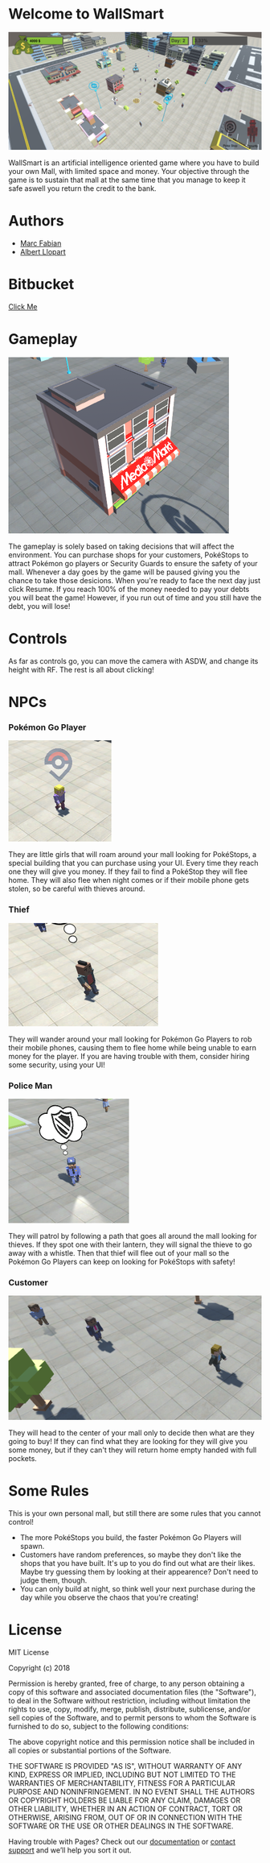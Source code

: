 # Welcome to WallSmart

<img src="Images/overview.PNG" alt="hi" class="inline"/>

WallSmart is an artificial intelligence oriented game where you have to build your own Mall, with limited space and money. Your objective through the game is to sustain that mall at the same time that you manage to keep it safe aswell you return the credit to the bank.

# Authors

- [Marc Fabian](https://github.com/xDragan)
- [Albert Llopart](https://github.com/albertllopart/)

# Bitbucket

[Click Me](https://bitbucket.org/citmturtles/wallsmart.git)

# Gameplay

<img src="Images/Building1.PNG" alt="hi" class="inline"/>

The gameplay is solely based on taking decisions that will affect the environment. You can purchase shops for your customers, PokéStops to attract Pokémon go players or Security Guards to ensure the safety of your mall. Whenever a day goes by the game will be paused giving you the chance to take those desicions. When you're ready to face the next day just click Resume. If you reach 100% of the money needed to pay your debts you will beat the game! However, if you run out of time and you still have the debt, you will lose!

# Controls

As far as controls go, you can move the camera with ASDW, and change its height with RF. The rest is all about clicking!

# NPCs

### Pokémon Go Player

<img src="Images/Girl.PNG" alt="hi" class="inline"/>

They are little girls that will roam around your mall looking for PokéStops, a special building that you can purchase using your UI. Every time they reach one they will give you money. If they fail to find a PokéStop they will flee home. They will also flee when night comes or if their mobile phone gets stolen, so be careful with thieves around.

### Thief

<img src="Images/Thief.PNG" alt="hi" class="inline"/>

They will wander around your mall looking for Pokémon Go Players to rob their mobile phones, causing them to flee home while being unable to earn money for the player. If you are having trouble with them, consider hiring some security, using your UI!

### Police Man

<img src="Images/Police.PNG" alt="hi" class="inline"/>

They will patrol by following a path that goes all around the mall looking for thieves. If they spot one with their lantern, they will signal the thieve to go away with a whistle. Then that thief will flee out of your mall so the Pokémon Go Players can keep on looking for PokéStops with safety!

### Customer

<img src="Images/Customer.PNG" alt="hi" class="inline"/>

They will head to the center of your mall only to decide then what are they going to buy! If they can find what they are looking for they will give you some money, but if they can't they will return home empty handed with full pockets.

# Some Rules

This is your own personal mall, but still there are some rules that you cannot control!

- The more PokéStops you build, the faster Pokémon Go Players will spawn.
- Customers have random preferences, so maybe they don't like the shops that you have built. It's up to you do find out what are their likes. Maybe try guessing them by looking at their appearence? Don't need to judge them, though.
- You can only build at night, so think well your next purchase during the day while you observe the chaos that you're creating!

# License

MIT License

Copyright (c) 2018 

Permission is hereby granted, free of charge, to any person obtaining a copy
of this software and associated documentation files (the "Software"), to deal
in the Software without restriction, including without limitation the rights
to use, copy, modify, merge, publish, distribute, sublicense, and/or sell
copies of the Software, and to permit persons to whom the Software is
furnished to do so, subject to the following conditions:

The above copyright notice and this permission notice shall be included in all
copies or substantial portions of the Software.

THE SOFTWARE IS PROVIDED "AS IS", WITHOUT WARRANTY OF ANY KIND, EXPRESS OR
IMPLIED, INCLUDING BUT NOT LIMITED TO THE WARRANTIES OF MERCHANTABILITY,
FITNESS FOR A PARTICULAR PURPOSE AND NONINFRINGEMENT. IN NO EVENT SHALL THE
AUTHORS OR COPYRIGHT HOLDERS BE LIABLE FOR ANY CLAIM, DAMAGES OR OTHER
LIABILITY, WHETHER IN AN ACTION OF CONTRACT, TORT OR OTHERWISE, ARISING FROM,
OUT OF OR IN CONNECTION WITH THE SOFTWARE OR THE USE OR OTHER DEALINGS IN THE
SOFTWARE.

Having trouble with Pages? Check out our [documentation](https://help.github.com/categories/github-pages-basics/) or [contact support](https://github.com/contact) and we’ll help you sort it out.
